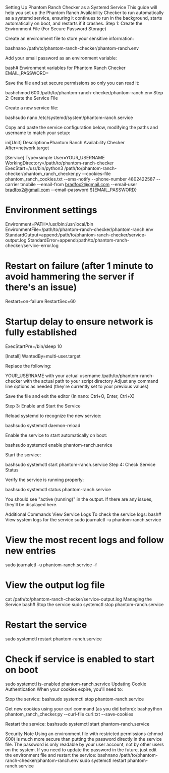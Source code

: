 Setting Up Phantom Ranch Checker as a Systemd Service
This guide will help you set up the Phantom Ranch Availability Checker to run automatically as a systemd service, ensuring it continues to run in the background, starts automatically on boot, and restarts if it crashes.
Step 1: Create the Environment File (For Secure Password Storage)

Create an environment file to store your sensitive information:

bashnano /path/to/phantom-ranch-checker/phantom-ranch.env

Add your email password as an environment variable:

bash# Environment variables for Phantom Ranch Checker
EMAIL_PASSWORD=

Save the file and set secure permissions so only you can read it:

bashchmod 600 /path/to/phantom-ranch-checker/phantom-ranch.env
Step 2: Create the Service File

Create a new service file:

bashsudo nano /etc/systemd/system/phantom-ranch.service

Copy and paste the service configuration below, modifying the paths and username to match your setup:

ini[Unit]
Description=Phantom Ranch Availability Checker
After=network.target

[Service]
Type=simple
User=YOUR_USERNAME
WorkingDirectory=/path/to/phantom-ranch-checker
ExecStart=/usr/bin/python3 /path/to/phantom-ranch-checker/phantom_ranch_checker.py --cookies-file phantom_ranch_cookies.txt --sms-notify --phone-number 4802422587 --carrier tmobile --email-from bradfox2@gmail.com --email-user bradfox2@gmail.com --email-password ${EMAIL_PASSWORD}

# Environment settings

Environment=PATH=/usr/bin:/usr/local/bin
EnvironmentFile=/path/to/phantom-ranch-checker/phantom-ranch.env
StandardOutput=append:/path/to/phantom-ranch-checker/service-output.log
StandardError=append:/path/to/phantom-ranch-checker/service-error.log

# Restart on failure (after 1 minute to avoid hammering the server if there's an issue)

Restart=on-failure
RestartSec=60

# Startup delay to ensure network is fully established

ExecStartPre=/bin/sleep 10

[Install]
WantedBy=multi-user.target

Replace the following:

YOUR_USERNAME with your actual username
/path/to/phantom-ranch-checker with the actual path to your script directory
Adjust any command line options as needed (they're currently set to your previous values)

Save the file and exit the editor (In nano: Ctrl+O, Enter, Ctrl+X)

Step 3: Enable and Start the Service

Reload systemd to recognize the new service:

bashsudo systemctl daemon-reload

Enable the service to start automatically on boot:

bashsudo systemctl enable phantom-ranch.service

Start the service:

bashsudo systemctl start phantom-ranch.service
Step 4: Check Service Status

Verify the service is running properly:

bashsudo systemctl status phantom-ranch.service

You should see "active (running)" in the output. If there are any issues, they'll be displayed here.

Additional Commands
View Service Logs
To check the service logs:
bash# View system logs for the service
sudo journalctl -u phantom-ranch.service

# View the most recent logs and follow new entries

sudo journalctl -u phantom-ranch.service -f

# View the output log file

cat /path/to/phantom-ranch-checker/service-output.log
Managing the Service
bash# Stop the service
sudo systemctl stop phantom-ranch.service

# Restart the service

sudo systemctl restart phantom-ranch.service

# Check if service is enabled to start on boot

sudo systemctl is-enabled phantom-ranch.service
Updating Cookie Authentication
When your cookies expire, you'll need to:

Stop the service:
bashsudo systemctl stop phantom-ranch.service

Get new cookies using your curl command (as you did before):
bashpython phantom_ranch_checker.py --curl-file curl.txt --save-cookies

Restart the service:
bashsudo systemctl start phantom-ranch.service

Security Note
Using an environment file with restricted permissions (chmod 600) is much more secure than putting the password directly in the service file. The password is only readable by your user account, not by other users on the system.
If you need to update the password in the future, just edit the environment file and restart the service:
bashnano /path/to/phantom-ranch-checker/phantom-ranch.env
sudo systemctl restart phantom-ranch.service
